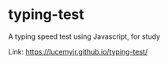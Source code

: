 # typing-test
A typing speed test using Javascript, for study

Link: https://lucemyjr.github.io/typing-test/
